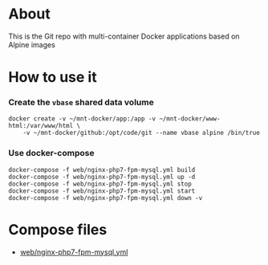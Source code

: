 # About

This is the Git repo with multi-container Docker applications based on Alpine images
 
 
# How to use it

### Create the `vbase` shared data volume
```
docker create -v ~/mnt-docker/app:/app -v ~/mnt-docker/www-html:/var/www/html \
    -v ~/mnt-docker/github:/opt/code/git --name vbase alpine /bin/true
```

### Use docker-compose  
```
docker-compose -f web/nginx-php7-fpm-mysql.yml build
docker-compose -f web/nginx-php7-fpm-mysql.yml up -d
docker-compose -f web/nginx-php7-fpm-mysql.yml stop
docker-compose -f web/nginx-php7-fpm-mysql.yml start
docker-compose -f web/nginx-php7-fpm-mysql.yml down -v
```

# Compose files

* [web/nginx-php7-fpm-mysql.yml](web/nginx-php7-fpm-mysql.yml)